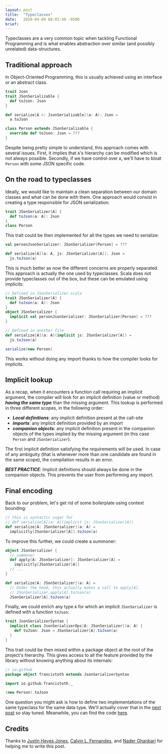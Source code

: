 ```yaml
---
layout: post
title:  "Typeclasses"
date:   2020-04-09 08:02:48 -0500
brief: 
---
```


Typeclasses are a very common topic when tackling Functional Programming and is what enables abstraction over similar (and possibly unrelated) data-structures.

## Traditional approach

In Object-Oriented Programming, this is usually achieved using an interface or an abstract class.
```scala
trait Json
trait JSonSerializable {
  def toJson: Json
}

def serialize[A <: JsonSerializable](a: A): Json = 
  a.toJson

class Person extends JSonSerializable {
  override def toJson: Json = ???
}
```
Despite being pretty simple to understand, this approach comes with several issues. First, it implies that `A`'s hierarchy can be modified which is not always possible. Secondly, if we have control over `A`, we'll have to bloat `Person` with some JSON specific code.

## On the road to typeclasses

Ideally, we would like to maintain a clean separation between our domain classes and what can be done with them. One approach would consist in creating a type responsible for JSON serialization:
```scala
trait JSonSerializer[A] {
  def toJson(a: A): Json
}
class Person
```
This trait could be then implemented for all the types we need to serialize:
```scala
val personJsonSerializer: JSonSerializer[Person] = ???

def serialize[A](a: A, js: JSonSerializer[A]): Json = 
  js.toJson(a)
```
This is much better as now the different concerns are properly separated. This approach is actually the one used by typeclasses. Scala does not provide typeclasses out of the box, but these can be emulated using implicits:
```scala
// Defined in JSonSerializer.scala
trait JSonSerializer[A] {
  def toJson(a: A): Json
}
object JSonSerializer {
  implicit val personJsonSerializer: JSonSerializer[Person] = ???  
}

// Defined in another file
def serialize[A](a: A)(implicit js: JSonSerializer[A]) =
  js.toJson(a)

serialize(new Person)
```
This works without doing any import thanks to how the compiler looks for implicits.

## Implicit lookup
As a recap, when it encounters a function call requiring an implicit argument, the compiler will look for an implicit definition (value or method) _**having the same type**_ than the missing argument. This lookup is performed in three different scopes, in the following order:
- _**Local definitions**_: any implicit definition present at the call-site
- _**imports**_: any implicit definition provided by an import
- _**companion objects**_: any implicit definition present in the companion objects of the types implied by the missing argument (in this case `Person` and `JSonSerializer`).

The first implicit definition satisfying the requirements will be used. In case of any ambiguity (that is whenever more than one candidate are found in the same scope), the compilation results in an error.

_**BEST PRACTICE**_: Implicit definitions should always be done in the companion objects. This prevents the user from performing any import.<br/>

## Final encoding

Back to our problem, let's get rid of some boilerplate using context bounding:
```scala
// this is syntactic sugar for
// def serialize[A](a: A)(implicit js: JSonSerializer[A])
def serialize[A: JSonSerializer](a: A) =
  implicitly[JSonSerializer[A]].toJson(a)
```
To improve this further, we could create a summoner:
```scala
object JSonSerializer {
  // summoner
  def apply[A: JSonSerializer]: JSonSerializer[A] =
    implicitly[JSonSerializer[A]]
  // ...
}

def serialize[A: JSonSerializer](a: A) =
  // Under the hood, this actually makes a call to apply[A].
  // JSonSerializer.apply[A].toJson(a)
  JSonSerializer[A].toJson(a)
```
Finally, we could enrich any type `A` for which an implicit `JSonSerializer` is defined with a function `toJson`:
```scala
trait JsonSerializerSyntax {
  implicit class JsonSerializerOps[A: JSonSerializer](a: A) {
    def toJson: Json = JSonSerializer[A].toJson(a)
  }
}
```
This trait could be then mixed within a package object at the root of the project's hierarchy. This gives access to all the feature provided by the library without knowing anything about its internals:
```scala
// io.github
package object francistoth extends JsonSerializerSyntax
```
```scala
import io.github.francistoth._

(new Person).toJson
```
One question you might ask is how to define two implementations of the same typeclass for the same data type. We'll actually cover that in the [next post](https://francistoth.github.io/2020/04/11/newtypes.html) so stay tuned. Meanwhile, you can find the code [here](https://github.com/FrancisToth/francistoth.github.io/tree/master/static/src/main/scala/io/github/francistoth/typeclasses).

## Credits

Thanks to [Justin Heyes Jones](https://github.com/justinhj), [Calvin L. Fernandes](https://github.com/calvinlfer), and [Nader Ghanbari](https://github.com/naderghanbari) for helping me to write this post.
